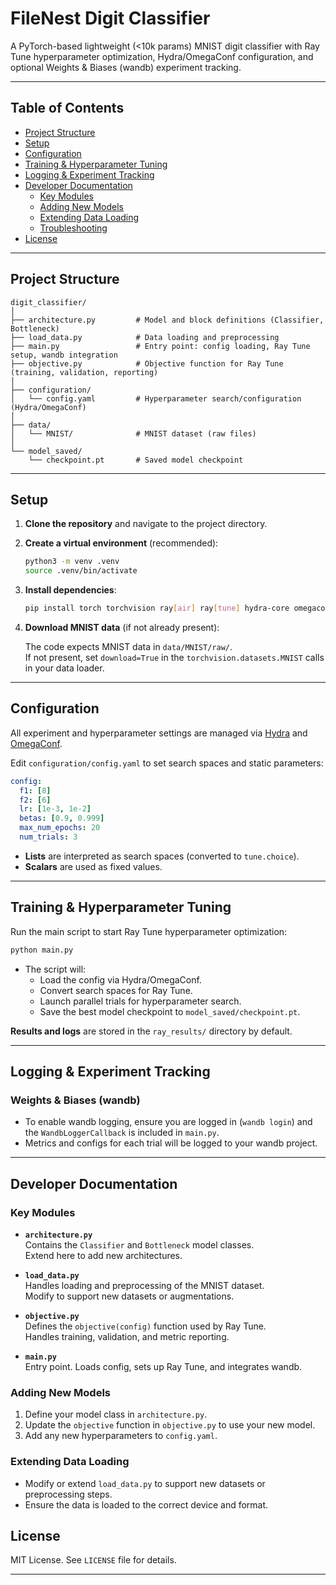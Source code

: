 # FileNest Digit Classifier

A PyTorch-based lightweight (<10k params) MNIST digit classifier with Ray Tune hyperparameter optimization, Hydra/OmegaConf configuration, and optional Weights & Biases (wandb) experiment tracking.

---

## Table of Contents

- [Project Structure](#project-structure)
- [Setup](#setup)
- [Configuration](#configuration)
- [Training & Hyperparameter Tuning](#training--hyperparameter-tuning)
- [Logging & Experiment Tracking](#logging--experiment-tracking)
- [Developer Documentation](#developer-documentation)
  - [Key Modules](#key-modules)
  - [Adding New Models](#adding-new-models)
  - [Extending Data Loading](#extending-data-loading)
  - [Troubleshooting](#troubleshooting)
- [License](#license)

---

## Project Structure

```
digit_classifier/
│
├── architecture.py         # Model and block definitions (Classifier, Bottleneck)
├── load_data.py            # Data loading and preprocessing
├── main.py                 # Entry point: config loading, Ray Tune setup, wandb integration
├── objective.py            # Objective function for Ray Tune (training, validation, reporting)
│
├── configuration/
│   └── config.yaml         # Hyperparameter search/configuration (Hydra/OmegaConf)
│
├── data/
│   └── MNIST/              # MNIST dataset (raw files)
│
└── model_saved/
    └── checkpoint.pt       # Saved model checkpoint
```

---

## Setup

1. **Clone the repository** and navigate to the project directory.

2. **Create a virtual environment** (recommended):

    ```bash
    python3 -m venv .venv
    source .venv/bin/activate
    ```

3. **Install dependencies**:

    ```bash
    pip install torch torchvision ray[air] ray[tune] hydra-core omegaconf wandb
    ```

4. **Download MNIST data** (if not already present):

    The code expects MNIST data in `data/MNIST/raw/`.  
    If not present, set `download=True` in the `torchvision.datasets.MNIST` calls in your data loader.

---

## Configuration

All experiment and hyperparameter settings are managed via [Hydra](https://hydra.cc/) and [OmegaConf](https://omegaconf.readthedocs.io/).

Edit `configuration/config.yaml` to set search spaces and static parameters:

```yaml
config:
  f1: [8]
  f2: [6]
  lr: [1e-3, 1e-2]
  betas: [0.9, 0.999]
  max_num_epochs: 20
  num_trials: 3
```

- **Lists** are interpreted as search spaces (converted to `tune.choice`).
- **Scalars** are used as fixed values.

---

## Training & Hyperparameter Tuning

Run the main script to start Ray Tune hyperparameter optimization:

```bash
python main.py
```

- The script will:
  - Load the config via Hydra/OmegaConf.
  - Convert search spaces for Ray Tune.
  - Launch parallel trials for hyperparameter search.
  - Save the best model checkpoint to `model_saved/checkpoint.pt`.

**Results and logs** are stored in the `ray_results/` directory by default.

---

## Logging & Experiment Tracking

### Weights & Biases (wandb)

- To enable wandb logging, ensure you are logged in (`wandb login`) and the `WandbLoggerCallback` is included in `main.py`.
- Metrics and configs for each trial will be logged to your wandb project.

---

## Developer Documentation

### Key Modules

- **`architecture.py`**  
  Contains the `Classifier` and `Bottleneck` model classes.  
  Extend here to add new architectures.

- **`load_data.py`**  
  Handles loading and preprocessing of the MNIST dataset.  
  Modify to support new datasets or augmentations.

- **`objective.py`**  
  Defines the `objective(config)` function used by Ray Tune.  
  Handles training, validation, and metric reporting.

- **`main.py`**  
  Entry point. Loads config, sets up Ray Tune, and integrates wandb.

### Adding New Models

1. Define your model class in `architecture.py`.
2. Update the `objective` function in `objective.py` to use your new model.
3. Add any new hyperparameters to `config.yaml`.

### Extending Data Loading

- Modify or extend `load_data.py` to support new datasets or preprocessing steps.
- Ensure the data is loaded to the correct device and format.


## License

MIT License. See `LICENSE` file for details.

---